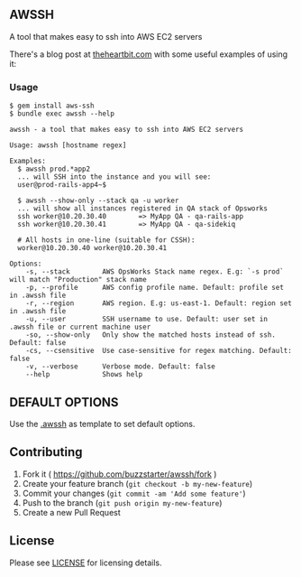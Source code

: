 AWSSH
-----

A tool that makes easy to ssh into AWS EC2 servers

There's a blog post at [theheartbit.com](http://theheartbit.com/ruby/sqlite/threadsafe/concurrency/2015/08/18/aws-ssh/)
with some useful examples of using it:

### Usage

```
$ gem install aws-ssh
$ bundle exec awssh --help

awssh - a tool that makes easy to ssh into AWS EC2 servers

Usage: awssh [hostname regex]

Examples:
  $ awssh prod.*app2
  ... will SSH into the instance and you will see:
  user@prod-rails-app4~$

  $ awssh --show-only --stack qa -u worker
  ... will show all instances registered in QA stack of Opsworks
  ssh worker@10.20.30.40        => MyApp QA - qa-rails-app
  ssh worker@10.20.30.41        => MyApp QA - qa-sidekiq

  # All hosts in one-line (suitable for CSSH):
  worker@10.20.30.40 worker@10.20.30.41

Options:
    -s, --stack        AWS OpsWorks Stack name regex. E.g: `-s prod` will match "Production" stack name
    -p, --profile      AWS config profile name. Default: profile set in .awssh file
    -r, --region       AWS region. E.g: us-east-1. Default: region set in .awssh file
    -u, --user         SSH username to use. Default: user set in .awssh file or current machine user
    -so, --show-only   Only show the matched hosts instead of ssh. Default: false
    -cs, --csensitive  Use case-sensitive for regex matching. Default: false
    -v, --verbose      Verbose mode. Default: false
    --help             Shows help
```

DEFAULT OPTIONS
---------------

Use the [.awssh](https://github.com/buzzstarter/awssh/blob/master/.awssh) as
template to set default options.

Contributing
------------

1. Fork it ( https://github.com/buzzstarter/awssh/fork )
2. Create your feature branch (`git checkout -b my-new-feature`)
3. Commit your changes (`git commit -am 'Add some feature'`)
4. Push to the branch (`git push origin my-new-feature`)
5. Create a new Pull Request

License
-------

Please see [LICENSE](https://github.com/buzzstarter/awssh/blob/master/LICENSE) for licensing details.
